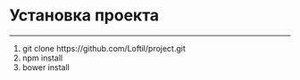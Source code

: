 <h1>Установка проекта</h1>
<hr/>
<ol>
    <li>git clone https://github.com/Loftil/project.git</li>
    <li>npm install</li>
    <li>bower install</li>
</ol>